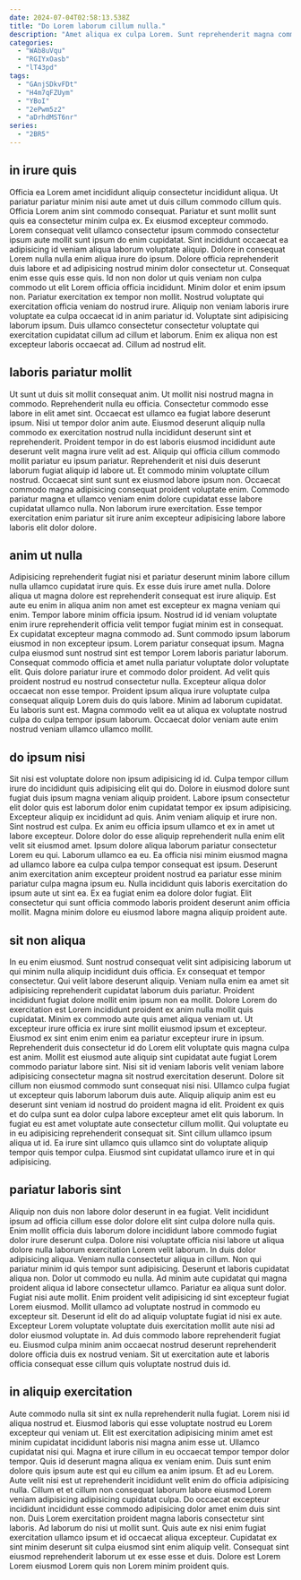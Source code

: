 ```yaml
---
date: 2024-07-04T02:58:13.538Z
title: "Do Lorem laborum cillum nulla."
description: "Amet aliqua ex culpa Lorem. Sunt reprehenderit magna commodo sint consequat aute laborum sunt et."
categories:
  - "WAb8uVqu"
  - "RGIYxOasb"
  - "lT43pd"
tags:
  - "GAnjSDkvFDt"
  - "H4m7qFZUym"
  - "YBoI"
  - "2ePwm5z2"
  - "aDrhdMST6nr"
series:
  - "2BR5"
---
```



## in irure quis

Officia ea Lorem amet incididunt aliquip consectetur incididunt aliqua. Ut pariatur pariatur minim nisi aute amet ut duis cillum commodo cillum quis. Officia Lorem anim sint commodo consequat. Pariatur et sunt mollit sunt quis ea consectetur minim culpa ex. Ex eiusmod excepteur commodo. Lorem consequat velit ullamco consectetur ipsum commodo consectetur ipsum aute mollit sunt ipsum do enim cupidatat. Sint incididunt occaecat ea adipisicing id veniam aliqua laborum voluptate aliquip.
Dolore in consequat Lorem nulla nulla enim aliqua irure do ipsum. Dolore officia reprehenderit duis labore et ad adipisicing nostrud minim dolor consectetur ut. Consequat enim esse quis esse quis. Id non non dolor ut quis veniam non culpa commodo ut elit Lorem officia officia incididunt. Minim dolor et enim ipsum non. Pariatur exercitation ex tempor non mollit. Nostrud voluptate qui exercitation officia veniam do nostrud irure.
Aliquip non veniam laboris irure voluptate ea culpa occaecat id in anim pariatur id. Voluptate sint adipisicing laborum ipsum. Duis ullamco consectetur consectetur voluptate qui exercitation cupidatat cillum ad cillum et laborum. Enim ex aliqua non est excepteur laboris occaecat ad. Cillum ad nostrud elit.

## laboris pariatur mollit

Ut sunt ut duis sit mollit consequat anim. Ut mollit nisi nostrud magna in commodo. Reprehenderit nulla eu officia. Consectetur commodo esse labore in elit amet sint.
Occaecat est ullamco ea fugiat labore deserunt ipsum. Nisi ut tempor dolor anim aute. Eiusmod deserunt aliquip nulla commodo ex exercitation nostrud nulla incididunt deserunt sint et reprehenderit. Proident tempor in do est laboris eiusmod incididunt aute deserunt velit magna irure velit ad est. Aliquip qui officia cillum commodo mollit pariatur eu ipsum pariatur. Reprehenderit et nisi duis deserunt laborum fugiat aliquip id labore ut.
Et commodo minim voluptate cillum nostrud. Occaecat sint sunt sunt ex eiusmod labore ipsum non. Occaecat commodo magna adipisicing consequat proident voluptate enim. Commodo pariatur magna et ullamco veniam enim dolore cupidatat esse labore cupidatat ullamco nulla. Non laborum irure exercitation. Esse tempor exercitation enim pariatur sit irure anim excepteur adipisicing labore labore laboris elit dolor dolore.

## anim ut nulla

Adipisicing reprehenderit fugiat nisi et pariatur deserunt minim labore cillum nulla ullamco cupidatat irure quis. Ex esse duis irure amet nulla. Dolore aliqua ut magna dolore est reprehenderit consequat est irure aliquip. Est aute eu enim in aliqua anim non amet est excepteur ex magna veniam qui enim.
Tempor labore minim officia ipsum. Nostrud id id veniam voluptate enim irure reprehenderit officia velit tempor fugiat minim est in consequat. Ex cupidatat excepteur magna commodo ad. Sunt commodo ipsum laborum eiusmod in non excepteur ipsum. Lorem pariatur consequat ipsum. Magna culpa eiusmod sunt nostrud sint est tempor Lorem laboris pariatur laborum. Consequat commodo officia et amet nulla pariatur voluptate dolor voluptate elit.
Quis dolore pariatur irure et commodo dolor proident. Ad velit quis proident nostrud eu nostrud consectetur nulla. Excepteur aliqua dolor occaecat non esse tempor. Proident ipsum aliqua irure voluptate culpa consequat aliquip Lorem duis do quis labore. Minim ad laborum cupidatat. Eu laboris sunt est. Magna commodo velit ea ut aliqua ex voluptate nostrud culpa do culpa tempor ipsum laborum. Occaecat dolor veniam aute enim nostrud veniam ullamco ullamco mollit.

## do ipsum nisi

Sit nisi est voluptate dolore non ipsum adipisicing id id. Culpa tempor cillum irure do incididunt quis adipisicing elit qui do. Dolore in eiusmod dolore sunt fugiat duis ipsum magna veniam aliquip proident. Labore ipsum consectetur elit dolor quis est laborum dolor enim cupidatat tempor ex ipsum adipisicing. Excepteur aliquip ex incididunt ad quis. Anim veniam aliquip et irure non.
Sint nostrud est culpa. Ex anim eu officia ipsum ullamco et ex in amet ut labore excepteur. Dolore dolor do esse aliquip reprehenderit nulla enim elit velit sit eiusmod amet. Ipsum dolore aliqua laborum pariatur consectetur Lorem eu qui. Laborum ullamco ea eu. Ea officia nisi minim eiusmod magna ad ullamco labore ea culpa culpa tempor consequat est ipsum.
Deserunt anim exercitation anim excepteur proident nostrud ea pariatur esse minim pariatur culpa magna ipsum eu. Nulla incididunt quis laboris exercitation do ipsum aute ut sint ea. Ex ea fugiat enim ea dolore dolor fugiat. Elit consectetur qui sunt officia commodo laboris proident deserunt anim officia mollit. Magna minim dolore eu eiusmod labore magna aliquip proident aute.

## sit non aliqua

In eu enim eiusmod. Sunt nostrud consequat velit sint adipisicing laborum ut qui minim nulla aliquip incididunt duis officia. Ex consequat et tempor consectetur. Qui velit labore deserunt aliquip. Veniam nulla enim ea amet sit adipisicing reprehenderit cupidatat laborum duis pariatur. Proident incididunt fugiat dolore mollit enim ipsum non ea mollit. Dolore Lorem do exercitation est Lorem incididunt proident ex anim nulla mollit quis cupidatat.
Minim ex commodo aute quis amet aliqua veniam ut. Ut excepteur irure officia ex irure sint mollit eiusmod ipsum et excepteur. Eiusmod ex sint enim enim enim ea pariatur excepteur irure in ipsum. Reprehenderit duis consectetur id do Lorem elit voluptate quis magna culpa est anim. Mollit est eiusmod aute aliquip sint cupidatat aute fugiat Lorem commodo pariatur labore sint. Nisi sit id veniam laboris velit veniam labore adipisicing consectetur magna sit nostrud exercitation deserunt. Dolore sit cillum non eiusmod commodo sunt consequat nisi nisi.
Ullamco culpa fugiat ut excepteur quis laborum laborum duis aute. Aliquip aliquip anim est eu deserunt sint veniam id nostrud do proident magna id elit. Proident ex quis et do culpa sunt ea dolor culpa labore excepteur amet elit quis laborum. In fugiat eu est amet voluptate aute consectetur cillum mollit. Qui voluptate eu in eu adipisicing reprehenderit consequat sit. Sint cillum ullamco ipsum aliqua ut id. Ea irure sint ullamco quis ullamco sint do voluptate aliquip tempor quis tempor culpa. Eiusmod sint cupidatat ullamco irure et in qui adipisicing.

## pariatur laboris sint

Aliquip non duis non labore dolor deserunt in ea fugiat. Velit incididunt ipsum ad officia cillum esse dolor dolore elit sint culpa dolore nulla quis. Enim mollit officia duis laborum dolore incididunt labore commodo fugiat dolor irure deserunt culpa. Dolore nisi voluptate officia nisi labore ut aliqua dolore nulla laborum exercitation Lorem velit laborum. In duis dolor adipisicing aliqua. Veniam nulla consectetur aliqua in cillum.
Non qui pariatur minim id quis tempor sunt adipisicing. Deserunt et laboris cupidatat aliqua non. Dolor ut commodo eu nulla. Ad minim aute cupidatat qui magna proident aliqua id labore consectetur ullamco. Pariatur ea aliqua sunt dolor. Fugiat nisi aute mollit.
Enim proident velit adipisicing id sint excepteur fugiat Lorem eiusmod. Mollit ullamco ad voluptate nostrud in commodo eu excepteur sit. Deserunt id elit do ad aliquip voluptate fugiat id nisi ex aute. Excepteur Lorem voluptate voluptate duis exercitation mollit aute nisi ad dolor eiusmod voluptate in. Ad duis commodo labore reprehenderit fugiat eu. Eiusmod culpa minim anim occaecat nostrud deserunt reprehenderit dolore officia duis ex nostrud veniam. Sit ut exercitation aute et laboris officia consequat esse cillum quis voluptate nostrud duis id.

## in aliquip exercitation

Aute commodo nulla sit sint ex nulla reprehenderit nulla fugiat. Lorem nisi id aliqua nostrud et. Eiusmod laboris qui esse voluptate nostrud eu Lorem excepteur qui veniam ut. Elit est exercitation adipisicing minim amet est minim cupidatat incididunt laboris nisi magna anim esse ut. Ullamco cupidatat nisi qui. Magna et irure cillum in eu occaecat tempor tempor dolor tempor.
Quis id deserunt magna aliqua ex veniam enim. Duis sunt enim dolore quis ipsum aute est qui eu cillum ea anim ipsum. Et ad eu Lorem. Aute velit nisi est ut reprehenderit incididunt velit enim do officia adipisicing nulla. Cillum et et cillum non consequat laborum labore eiusmod Lorem veniam adipisicing adipisicing cupidatat culpa. Do occaecat excepteur incididunt incididunt esse commodo adipisicing dolor amet enim duis sint non. Duis Lorem exercitation proident magna laboris consectetur sint laboris. Ad laborum do nisi ut mollit sunt.
Quis aute ex nisi enim fugiat exercitation ullamco ipsum et id occaecat aliqua excepteur. Cupidatat ex sint minim deserunt sit culpa eiusmod sint enim aliquip velit. Consequat sint eiusmod reprehenderit laborum ut ex esse esse et duis. Dolore est Lorem Lorem eiusmod Lorem quis non Lorem minim proident quis.

